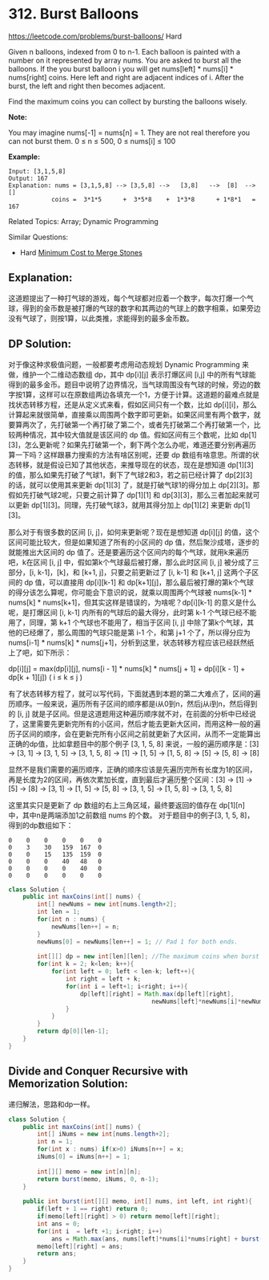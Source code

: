 # 312. Burst Balloons
<https://leetcode.com/problems/burst-balloons/>
Hard

Given n balloons, indexed from 0 to n-1. Each balloon is painted with a number on it represented by array nums. You are asked to burst all the balloons. If the you burst balloon i you will get nums[left] * nums[i] * nums[right] coins. Here left and right are adjacent indices of i. After the burst, the left and right then becomes adjacent.

Find the maximum coins you can collect by bursting the balloons wisely.

**Note:**

You may imagine nums[-1] = nums[n] = 1. They are not real therefore you can not burst them.
0 ≤ n ≤ 500, 0 ≤ nums[i] ≤ 100

**Example:**

    Input: [3,1,5,8]
    Output: 167 
    Explanation: nums = [3,1,5,8] --> [3,5,8] -->   [3,8]   -->  [8]  --> []
                coins =  3*1*5      +  3*5*8    +  1*3*8      + 1*8*1   = 167

Related Topics: Array; Dynamic Programming

Similar Questions: 
* Hard [Minimum Cost to Merge Stones](https://leetcode.com/problems/minimum-cost-to-merge-stones/)

## Explanation:
这道题提出了一种打气球的游戏，每个气球都对应着一个数字，每次打爆一个气球，得到的金币数是被打爆的气球的数字和其两边的气球上的数字相乘，如果旁边没有气球了，则按1算，以此类推，求能得到的最多金币数。
## DP Solution: 
对于像这种求极值问题，一般都要考虑用动态规划 Dynamic Programming 来做，维护一个二维动态数组 dp，其中 dp[i][j] 表示打爆区间 [i,j] 中的所有气球能得到的最多金币。题目中说明了边界情况，当气球周围没有气球的时候，旁边的数字按1算，这样可以在原数组两边各填充一个1，方便于计算。这道题的最难点就是找状态转移方程，还是从定义式来看，假如区间只有一个数，比如 dp[i][i]，那么计算起来就很简单，直接乘以周围两个数字即可更新。如果区间里有两个数字，就要算两次了，先打破第一个再打破了第二个，或者先打破第二个再打破第一个，比较两种情况，其中较大值就是该区间的 dp 值。假如区间有三个数呢，比如 dp[1][3]，怎么更新呢？如果先打破第一个，剩下两个怎么办呢，难道还要分别再遍历算一下吗？这样跟暴力搜索的方法有啥区别呢，还要 dp 数组有啥意思。所谓的状态转移，就是假设已知了其他状态，来推导现在的状态，现在是想知道 dp[1][3] 的值，那么如果先打破了气球1，剩下了气球2和3，若之前已经计算了 dp[2][3] 的话，就可以使用其来更新 dp[1][3] 了，就是打破气球1的得分加上 dp[2][3]。那假如先打破气球2呢，只要之前计算了 dp[1][1] 和 dp[3][3]，那么三者加起来就可以更新 dp[1][3]。同理，先打破气球3，就用其得分加上 dp[1][2] 来更新 dp[1][3]。

那么对于有很多数的区间 [i, j]，如何来更新呢？现在是想知道 dp[i][j] 的值，这个区间可能比较大，但是如果知道了所有的小区间的 dp 值，然后聚沙成塔，逐步的就能推出大区间的 dp 值了。还是要遍历这个区间内的每个气球，就用k来遍历吧，k在区间 [i, j] 中，假如第k个气球最后被打爆，那么此时区间 [i, j] 被分成了三部分，[i, k-1]，[k]，和 [k+1, j]，只要之前更新过了 [i, k-1] 和 [k+1, j] 这两个子区间的 dp 值，可以直接用 dp[i][k-1] 和 dp[k+1][j]，那么最后被打爆的第k个气球的得分该怎么算呢，你可能会下意识的说，就乘以周围两个气球被 nums[k-1] * nums[k] * nums[k+1]，但其实这样是错误的，为啥呢？dp[i][k-1] 的意义是什么呢，是打爆区间 [i, k-1] 内所有的气球后的最大得分，此时第 k-1 个气球已经不能用了，同理，第 k+1 个气球也不能用了，相当于区间 [i, j] 中除了第k个气球，其他的已经爆了，那么周围的气球只能是第 i-1 个，和第 j+1 个了，所以得分应为 nums[i-1] * nums[k] * nums[j+1]，分析到这里，状态转移方程应该已经跃然纸上了吧，如下所示：

dp[i][j] = max(dp[i][j], nums[i - 1] * nums[k] * nums[j + 1] + dp[i][k - 1] + dp[k + 1][j])                 ( i ≤ k ≤ j )

有了状态转移方程了，就可以写代码，下面就遇到本题的第二大难点了，区间的遍历顺序。一般来说，遍历所有子区间的顺序都是i从0到n，然后j从i到n，然后得到的 [i, j] 就是子区间。但是这道题用这种遍历顺序就不对，在前面的分析中已经说了，这里需要先更新完所有的小区间，然后才能去更新大区间，而用这种一般的遍历子区间的顺序，会在更新完所有小区间之前就更新了大区间，从而不一定能算出正确的dp值，比如拿题目中的那个例子 [3, 1, 5, 8] 来说，一般的遍历顺序是：[3] -> [3, 1] -> [3, 1, 5] -> [3, 1, 5, 8] -> [1] -> [1, 5] -> [1, 5, 8] -> [5] -> [5, 8] -> [8] 

显然不是我们需要的遍历顺序，正确的顺序应该是先遍历完所有长度为1的区间，再是长度为2的区间，再依次累加长度，直到最后才遍历整个区间：[3] -> [1] -> [5] -> [8] -> [3, 1] -> [1, 5] -> [5, 8] -> [3, 1, 5] -> [1, 5, 8] -> [3, 1, 5, 8]

这里其实只是更新了 dp 数组的右上三角区域，最终要返回的值存在 dp[1][n] 中，其中n是两端添加1之前数组 nums 的个数。
对于题目中的例子[3, 1, 5, 8]，得到的dp数组如下：

    0    0    0    0    0    0
    0    3    30   159  167  0
    0    0    15   135  159  0
    0    0    0    40   48   0
    0    0    0    0    40   0
    0    0    0    0    0    0

```java
class Solution {
    public int maxCoins(int[] nums) {
        int[] newNums = new int[nums.length+2];
        int len = 1;
        for(int n : nums) {
            newNums[len++] = n;
        }
        newNums[0] = newNums[len++] = 1; // Pad 1 for both ends.
        
        int[][] dp = new int[len][len]; //The maximum coins when burst all ballons between [i,j]
        for(int k = 2; k<len; k++){
            for(int left = 0; left < len-k; left++){
                int right = left + k;
                for(int i = left+1; i<right; i++){
                    dp[left][right] = Math.max(dp[left][right], 
                                        newNums[left]*newNums[i]*newNums[right] + dp[left][i] + dp[i][right]);
                }
            }
        }
        return dp[0][len-1];
    }
}
```

## Divide and Conquer Recursive with Memorization Solution: 
递归解法，思路和dp一样。

```java
class Solution {
    public int maxCoins(int[] nums) {
        int[] iNums = new int[nums.length+2];
        int n = 1;
        for(int x : nums) if(x>0) iNums[n++] = x;
        iNums[0] = iNums[n++] = 1;
        
        int[][] memo = new int[n][n];
        return burst(memo, iNums, 0, n-1);
    }
    
    public int burst(int[][] memo, int[] nums, int left, int right){
        if(left + 1 == right) return 0;
        if(memo[left][right] > 0) return memo[left][right];
        int ans = 0;
        for(int i  = left +1; i<right; i++)
            ans = Math.max(ans, nums[left]*nums[i]*nums[right] + burst(memo, nums, left, i) + burst(memo, nums, i, right));
        memo[left][right] = ans;
        return ans;
    }
}
```